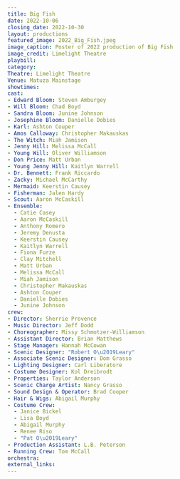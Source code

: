 ```yaml
---
title: Big Fish
date: 2022-10-06
closing_date: 2022-10-30
layout: productions
featured_image: 2022_Big_Fish.jpeg
image_caption: Poster of 2022 production of Big Fish
image_credit: Limelight Theatre
playbill:
category:
Theatre: Limelight Theatre
Venue: Matuza Mainstage
showtimes:
cast:
- Edward Bloom: Steven Amburgey
- Will Bloom: Chad Boyd
- Sandra Bloom: Junine Johnson
- Josephine Bloom: Danielle Dobies
- Karl: Ashton Couper
- Amos Calloway: Christopher Makauskas
- The Witch: Miah Jamison
- Jenny Hill: Melissa McCall
- Young Will: Oliver Williamson
- Don Price: Matt Urban
- Young Jenny Hill: Kaitlyn Warrell
- Dr. Bennett: Frank Riccardo
- Zacky: Michael McCarthy
- Mermaid: Keerstin Causey
- Fisherman: Jalen Hardy
- Scout: Aaron McCaskill
- Ensemble:
  - Catie Casey
  - Aaron McCaskill
  - Anthony Romero
  - Jeremy Denusta
  - Keerstin Causey
  - Kaitlyn Warrell
  - Fiona Furze
  - Clay Mitchell
  - Matt Urban
  - Melissa McCall
  - Miah Jamison
  - Christopher Makauskas
  - Ashton Couper
  - Danielle Dobies
  - Junine Johnson
crew:
- Director: Sherrie Provence
- Music Director: Jeff Dodd
- Choreographer: Missy Schmotzer-Williamson
- Assistant Director: Brian Matthews
- Stage Manager: Hannah McCowan
- Scenic Designer: "Robert O\u2019Leary"
- Associate Scenic Designer: Dom Grasso
- Lighting Designer: Carl Liberatore
- Costume Designer: Kol Dreibrodt
- Properties: Taylor Anderson
- Scenic Charge Artist: Nancy Grasso
- Sound Design & Operator: Brad Cooper
- Hair & Wigs: Abigail Murphy
- Costume Crew:
  - Janice Bickel
  - Lisa Boyd
  - Abigail Murphy
  - Renee Riso
  - "Pat O\u2019Leary"
- Production Assistant: L.B. Peterson
- Running Crew: Tom McCall
orchestra:
external_links:
---
```

